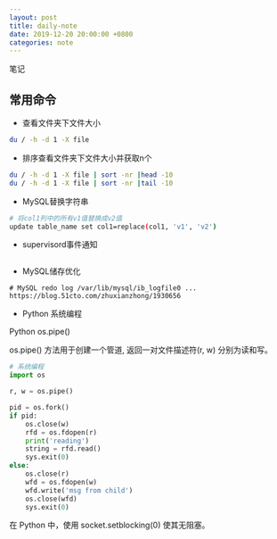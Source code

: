 ```yaml
---
layout: post
title: daily-note
date: 2019-12-20 20:00:00 +0800
categories: note
---
```



笔记

## 常用命令

- 查看文件夹下文件大小

```sh
du / -h -d 1 -X file
```

- 排序查看文件夹下文件大小并获取n个

```sh
du / -h -d 1 -X file | sort -nr |head -10
du / -h -d 1 -X file | sort -nr |tail -10
```

- MySQL替换字符串

```sh
# 将col1列中的所有v1值替换成v2值
update table_name set col1=replace(col1, 'v1', 'v2')
```

- supervisord事件通知

```sh

```

- MySQL储存优化

```text
# MySQL redo log /var/lib/mysql/ib_logfile0 ...
https://blog.51cto.com/zhuxianzhong/1930656

```

- Python 系统编程

Python os.pipe()

os.pipe() 方法用于创建一个管道, 返回一对文件描述符(r, w) 分别为读和写。

```py
# 系统编程
import os

r, w = os.pipe()

pid = os.fork()
if pid:
    os.close(w)
    rfd = os.fdopen(r)
    print('reading')
    string = rfd.read()
    sys.exit(0)
else:
    os.close(r)
    wfd = os.fdopen(w)
    wfd.write('msg from child')
    os.close(wfd)
    sys.exit(0)

```

在 Python 中，使用 socket.setblocking(0) 使其无阻塞。
